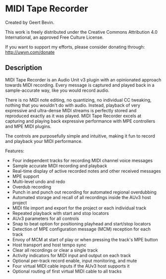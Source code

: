 # MIDI Tape Recorder

Created by Geert Bevin.

This work is freely distributed under the Creative Commons Attribution 4.0 International, an approved Free Culture License.

If you want to support my efforts, please consider donating through:
http://uwyn.com/donate

## Description

MIDI Tape Recorder is an Audio Unit v3 plugin with an opinionated approach towards MIDI recording. Every message is captured and played back in a sample-accurate way, like you would record audio.

There is no MIDI note editing, no quantizing, no individual CC tweaking, nothing that you wouldn't do with audio. Instead, playback of very expressive and ultra-dense MIDI streams is perfectly stored and reproduced exactly as it was played. MIDI Tape Recorder excels at capturing and playing back expressive performance with MPE controllers and MPE MIDI plugins.

The controls are purposefully simple and intuitive, making it fun to record and playback your MIDI performance.

Features:

* Four independent tracks for recording MIDI channel voice messages
* Sample accurate MIDI recording and playback
* Real-time display of active recorded notes and other received messages
* MPE support
* Multi-level undo and redo
* Overdub recording
* Punch in and punch out recording for automated regional overdubbing
* Automated storage and recall of all recordings inside the AUv3 host project
* MIDI file import and export for the project or each individual track
* Repeated playback with start and stop locators
* AUv3 parameters for all controls
* Snap to beat option for positioning playhead and start/stop locators
* Detection of MPE configuration message (MCM) reception for each track
* Envoy of MCM at start of play or when pressing the track's MPE button
* Host transport and host tempo sync
* Clear all recordings or clear a single track
* Activity indicators for MIDI input and output on each track
* Optional per-track record enable, input monitoring, and mute
* Four virtual MIDI cable inputs if the AUv3 host supports it
* Optional routing of first virtual MIDI cable to all tracks